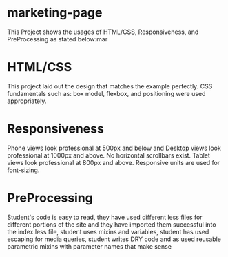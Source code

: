 # marketing-page

<p>This Project shows the usages of HTML/CSS, Responsiveness, and PreProcessing as stated below:mar</p>

<h1>HTML/CSS</h1>

<p> This project laid out the design that matches the example perfectly. CSS fundamentals such as: box model, flexbox, and positioning were used appropriately.<p>

<h1>Responsiveness</h1>

<p>
Phone views look professional at 500px and below and Desktop views look professional at 1000px and above. No horizontal scrollbars exist. Tablet views look professional at 800px and above. Responsive units are used for font-sizing.<p>

<h1>PreProcessing</h1>

<p> Student's code is easy to read, they have used different less files for different portions of the site and they have imported them successful into the index.less file, student uses mixins and variables, student has used escaping for media queries, student writes DRY code and as used reusable parametric mixins with parameter names that make sense<p>
